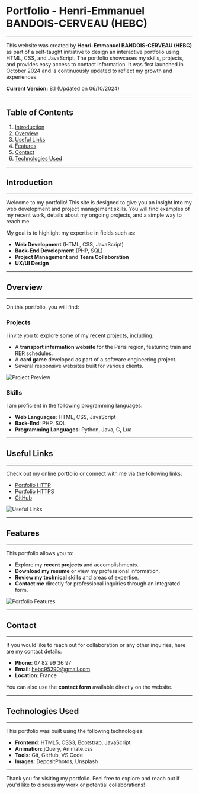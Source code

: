 # Portfolio - Henri-Emmanuel BANDOIS-CERVEAU (HEBC)
***

This website was created by **Henri-Emmanuel BANDOIS-CERVEAU (HEBC)** as part of a self-taught initiative to design an interactive portfolio using HTML, CSS, and JavaScript. The portfolio showcases my skills, projects, and provides easy access to contact information. It was first launched in October 2024 and is continuously updated to reflect my growth and experiences.

**Current Version:** 8.1 (Updated on 06/10/2024)

---

## Table of Contents
1. [Introduction](#introduction)
2. [Overview](#overview)
3. [Useful Links](#useful-links)
4. [Features](#features)
5. [Contact](#contact)
6. [Technologies Used](#technologies-used)

---

## Introduction
***
Welcome to my portfolio! This site is designed to give you an insight into my web development and project management skills. You will find examples of my recent work, details about my ongoing projects, and a simple way to reach me.

My goal is to highlight my expertise in fields such as:
- **Web Development** (HTML, CSS, JavaScript)
- **Back-End Development** (PHP, SQL)
- **Project Management** and **Team Collaboration**
- **UX/UI Design**

---

## Overview
***
On this portfolio, you will find:

### Projects
I invite you to explore some of my recent projects, including:
- A **transport information website** for the Paris region, featuring train and RER schedules.
- A **card game** developed as part of a software engineering project.
- Several responsive websites built for various clients.

![Project Preview](https://st.depositphotos.com/1934071/2750/i/450/depositphotos_27501869-stock-photo-fast-moving-train.jpg)

### Skills
I am proficient in the following programming languages:
- **Web Languages**: HTML, CSS, JavaScript
- **Back-End**: PHP, SQL
- **Programming Languages**: Python, Java, C, Lua

---

## Useful Links
***
Check out my online portfolio or connect with me via the following links:
- [Portfolio HTTP](http://goboun.github.io/hebc/)
- [Portfolio HTTPS](https://goboun.github.io/hebc/)
- [GitHub](https://github.com/goboun)

![Useful Links](https://f.hellowork.com/blogdumoderateur/2013/05/internet-240x193.jpg)

---

## Features
***
This portfolio allows you to:
- Explore my **recent projects** and accomplishments.
- **Download my resume** or view my professional information.
- **Review my technical skills** and areas of expertise.
- **Contact me** directly for professional inquiries through an integrated form.

![Portfolio Features](https://st2.depositphotos.com/1258938/7766/i/450/depositphotos_77668624-stock-photo-subway-train-paris-france.jpg)

---

## Contact
***
If you would like to reach out for collaboration or any other inquiries, here are my contact details:

- **Phone**: 07 82 99 36 97
- **Email**: hebc95290@gmail.com
- **Location**: France

You can also use the **contact form** available directly on the website.

---

## Technologies Used
***
This portfolio was built using the following technologies:
- **Frontend**: HTML5, CSS3, Bootstrap, JavaScript
- **Animation**: jQuery, Animate.css
- **Tools**: Git, GitHub, VS Code
- **Images**: DepositPhotos, Unsplash

---

Thank you for visiting my portfolio. Feel free to explore and reach out if you'd like to discuss my work or potential collaborations!
